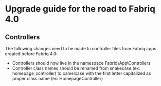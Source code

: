 # Upgrade guide for the road to Fabriq 4.0

## Controllers

The following changes need to be made to controller files from Fabriq apps created before Fabriq 4.0:

- Controllers should now live in the namespace Fabriq\App\Controllers
- Controller class names should be renamed from snakecase (ex: homepage_controller) to camelcase with the first letter capitalized as proper class name (ex: HomepageController)
